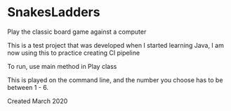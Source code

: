 # SnakesLadders

Play the classic board game against a computer

This is a test project that was developed when I started learning Java, I am now using this to practice creating CI pipeline

To run, use main method in Play class

This is played on the command line, and the number you choose has to be between 1 - 6.

Created March 2020
